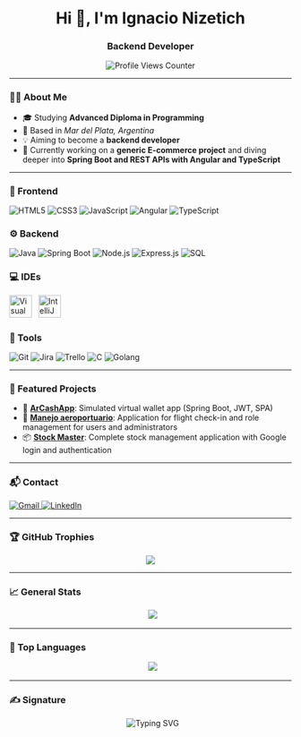 <h1 align="center">Hi 👋, I'm Ignacio Nizetich</h1>
<h3 align="center">Backend Developer</h3>

<p align="center">
  <img src="https://komarev.com/ghpvc/?username=INizetich&label=PROFILE+VIEWS&color=007ACC&style=for-the-badge" alt="Profile Views Counter" />
</p>

---

### 🧑‍🎓 About Me

- 🎓 Studying **Advanced Diploma in Programming**
- 📍 Based in *Mar del Plata, Argentina*
- 💡 Aiming to become a **backend developer**
- 🔎 Currently working on a **generic E-commerce project** and diving deeper into **Spring Boot and REST APIs with Angular and TypeScript**

---

### 🎯 Frontend
![HTML5](https://img.shields.io/badge/-HTML5-E34F26?style=for-the-badge&logo=html5&logoColor=white)
![CSS3](https://img.shields.io/badge/-CSS3-1572B6?style=for-the-badge&logo=css3&logoColor=white)
![JavaScript](https://img.shields.io/badge/-JavaScript-F7DF1E?style=for-the-badge&logo=javascript&logoColor=black)
![Angular](https://img.shields.io/badge/-Angular-DD0031?style=for-the-badge&logo=angular&logoColor=white)
![TypeScript](https://img.shields.io/badge/-TypeScript-3178C6?style=for-the-badge&logo=typescript&logoColor=white)

### ⚙️ Backend
![Java](https://img.shields.io/badge/-Java-007396?style=for-the-badge&logo=java&logoColor=white)
![Spring Boot](https://img.shields.io/badge/-Spring%20Boot-6DB33F?style=for-the-badge&logo=spring-boot&logoColor=white)
![Node.js](https://img.shields.io/badge/-Node.js-339933?style=for-the-badge&logo=node.js&logoColor=white)
![Express.js](https://img.shields.io/badge/-Express.js-000000?style=for-the-badge&logo=express&logoColor=white)
![SQL](https://img.shields.io/badge/-SQL-003B57?style=for-the-badge&logo=postgresql&logoColor=white)

### 💻 IDEs
<p align="left">
  <img src="https://cdn.jsdelivr.net/gh/devicons/devicon/icons/vscode/vscode-original.svg" alt="Visual Studio Code" height="40" />
  &nbsp;
  <img src="https://cdn.jsdelivr.net/gh/devicons/devicon/icons/intellij/intellij-original.svg" alt="IntelliJ IDEA" height="40" />
</p>

### 🔧 Tools
![Git](https://img.shields.io/badge/-Git-F05032?style=for-the-badge&logo=git&logoColor=white)
![Jira](https://img.shields.io/badge/-Jira-0052CC?style=for-the-badge&logo=jira&logoColor=white)
![Trello](https://img.shields.io/badge/-Trello-0079BF?style=for-the-badge&logo=trello&logoColor=white)
![C](https://img.shields.io/badge/-C-00599C?style=for-the-badge&logo=c&logoColor=white)
![Golang](https://img.shields.io/badge/-Go-00ADD8?style=for-the-badge&logo=go&logoColor=white)

---

### 📌 Featured Projects

- 💼 [**ArCashApp**](https://github.com/INizetich/ArCashApp): Simulated virtual wallet app (Spring Boot, JWT, SPA)
- 📸 [**Manejo aeroportuario**](https://github.com/INizetich/TP-FINAL): Application for flight check-in and role management for users and administrators
- 📦 [**Stock Master**](https://github.com/INizetich/Stock-Master): Complete stock management application with Google login and authentication

---

### 📬 Contact

<a href="mailto:nizetich.ignacio@gmail.com" target="_blank">
  <img alt="Gmail" src="https://img.shields.io/badge/Gmail-D14836?style=for-the-badge&logo=gmail&logoColor=white" />
</a>
<a href="https://www.linkedin.com/in/ignacio-nizetich-537324183" target="_blank">
  <img alt="LinkedIn" src="https://img.shields.io/badge/LinkedIn-blue?style=for-the-badge&logo=linkedin&logoColor=white" />
</a>

---

### 🏆 GitHub Trophies

<p align="center">
  <img src="https://github-profile-trophy.vercel.app/?username=INizetich&theme=algolia&no-frame=true&no-bg=true&margin-w=4" />
</p>

---

### 📈 General Stats

<p align="center">
  <img src="https://github-readme-stats.vercel.app/api?username=INizetich&show_icons=true&theme=algolia&hide_border=true&count_private=true&include_all_commits=true&bg_color=00000000" />
</p>

---

### 🧠 Top Languages

<p align="center">
  <img src="https://github-readme-stats.vercel.app/api/top-langs/?username=INizetich&layout=compact&theme=algolia&hide_border=true&langs_count=8&exclude_repo=galeria-crystal&bg_color=00000000" />
</p>

---

### ✍️ Signature

<p align="center">
  <img src="https://readme-typing-svg.herokuapp.com?font=Fira+Code&size=22&pause=1000&center=true&vCenter=true&width=435&lines=Thanks+for+visiting+my+profile!;See+you+in+the+next+commit" alt="Typing SVG" />
</p>
